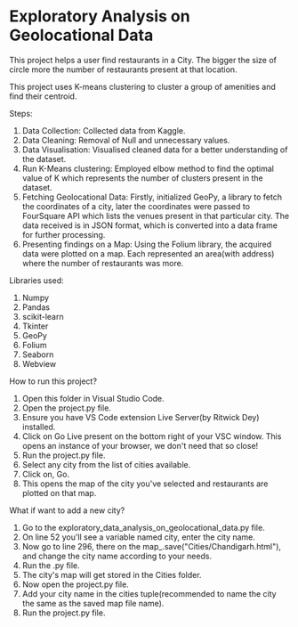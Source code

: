 # Exploratory Analysis on Geolocational Data

This project helps a user find restaurants in a City. The bigger the size of circle more the number of restaurants present at that location.

This project uses K-means clustering to cluster a group of amenities and find their centroid. 

Steps:
1. Data Collection: Collected data from Kaggle.
2. Data Cleaning: Removal of Null and unnecessary values.
3. Data Visualisation: Visualised cleaned data for a better understanding of the dataset.
4. Run K-Means clustering: Employed elbow method to find the optimal value of K which represents the number of clusters present in the dataset.
5. Fetching Geolocational Data: Firstly, initialized GeoPy, a library to fetch the coordinates of a city, later the coordinates were passed to FourSquare API which lists the venues present in that particular city. The data received is in JSON format, which is converted into a data frame for further processing.
6. Presenting findings on a Map: Using the Folium library, the acquired data were plotted on a map. Each represented an area(with address) where the number of restaurants was more.

Libraries used:
1. Numpy
2. Pandas
3. scikit-learn
4. Tkinter
5. GeoPy
6. Folium
7. Seaborn
8. Webview

How to run this project?
1. Open this folder in Visual Studio Code.
2. Open the project.py file.
3. Ensure you have VS Code extension Live Server(by Ritwick Dey) installed.
4. Click on Go Live present on the bottom right of your VSC window. This opens an instance of your browser, we don't need that so close!
5. Run the project.py file.
6. Select any city from the list of cities available.
7. Click on, Go.
8. This opens the map of the city you've selected and restaurants are plotted on that map.

What if want to add a new city?
1. Go to the exploratory_data_analysis_on_geolocational_data.py file.
2. On line 52 you'll see a variable named city, enter the city name.
3. Now go to line 296, there on the map_.save("Cities/Chandigarh.html"), and change the city name according to your needs.
4. Run the .py file.
5. The city's map will get stored in the Cities folder.
6. Now open the project.py file.
7. Add your city name in the cities tuple(recommended to name the city the same as the saved map file name).
8. Run the project.py file.

